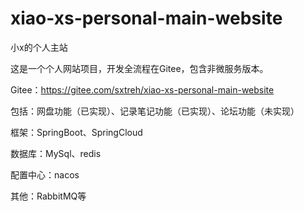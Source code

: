 # xiao-xs-personal-main-website
小x的个人主站

这是一个个人网站项目，开发全流程在Gitee，包含非微服务版本。

Gitee：https://gitee.com/sxtreh/xiao-xs-personal-main-website

包括：网盘功能（已实现）、记录笔记功能（已实现）、论坛功能（未实现）

框架：SpringBoot、SpringCloud

数据库：MySql、redis

配置中心：nacos

其他：RabbitMQ等

